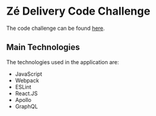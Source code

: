 # Zé Delivery Code Challenge

The code challenge can be found [here](https://github.com/ZXVentures/ze-code-challenges).

## Main Technologies

The technologies used in the application are:

- JavaScript
- Webpack
- ESLint
- React.JS
- Apollo
- GraphQL
